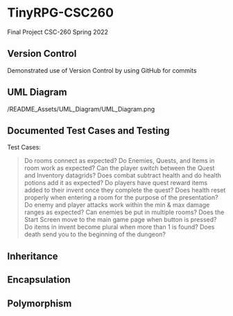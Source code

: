 # TinyRPG-CSC260
Final Project CSC-260 Spring 2022

## Version Control
Demonstrated use of Version Control by using GitHub for commits

## UML Diagram
/README_Assets/UML_Diagram/UML_Diagram.png

## Documented Test Cases and Testing
Test Cases:
> Do rooms connect as expected?
> Do Enemies, Quests, and Items in room work as expected?
> Can the player switch between the Quest and Inventory datagrids?
> Does combat subtract health and do health potions add it as expected?
> Do players have quest reward items added to their invent once they complete the quest?
> Does health reset properly when entering a room for the purpose of the presentation?
> Do enemy and player attacks work within the min & max damage ranges as expected?
> Can enemies be put in multiple rooms?
> Does the Start Screen move to the main game page when button is pressed?
> Do items in invent become plural when more than 1 is found?
> Does death send you to the beginning of the dungeon?

## Inheritance

## Encapsulation

## Polymorphism
